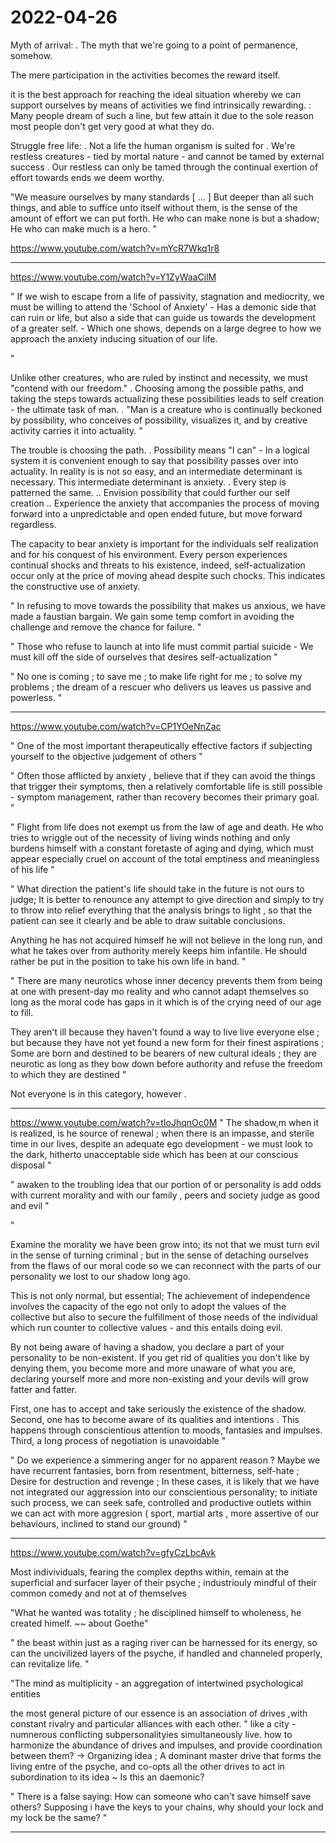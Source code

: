 # 2022-04-26

Myth of arrival:
    . The myth that we're going to a point of permanence, somehow.

The mere participation in the activities becomes the reward itself.

it is the best approach for reaching the ideal situation whereby we can support ourselves by means of activities we find intrinsically rewarding. :
Many people dream of such a line, but few attain it due to the sole reason most people don't get very good at what they do.
 


Struggle free life:
    . Not a life the human organism is suited for
    . We're restless creatures - tied by mortal nature - and cannot be tamed by external success
    . Our restless can only be tamed through the continual exertion of effort towards ends we deem worthy.

"We measure ourselves by many standards [ ... ] But deeper than all such things, and able to suffice unto itself without them, is the sense of the amount of effort we can put forth. He who can make none is but a shadow; He who can make much is a hero.
"

https://www.youtube.com/watch?v=mYcR7Wkq1r8

____

https://www.youtube.com/watch?v=Y1ZyWaaCilM


"
If we wish to escape from a life of passivity, stagnation and mediocrity, we must be willing to attend the 'School of Anxiety' - Has a demonic side that can ruin or life, but also a side that can guide us towards the development of a greater self.
    - Which one shows, depends on a large degree to how we approach the anxiety inducing situation of our life. 
  
"

Unlike other creatures, who are ruled by instinct and necessity, we must "contend with our freedom."
    . Choosing among the possible paths, and taking the steps towards actualizing these possibilities leads to self creation - the ultimate task of man. 
    .  "Man is a creature who is continually beckoned by possibility, who conceives of possibility, visualizes it, and by creative activity carries it into actuality. "

The trouble is choosing the path.
    . Possibility means "I can" - In a logical system it is convenient enough to say that possibility passes over into actuality. In reality is is not so easy, and an intermediate determinant is necessary. This intermediate determinant is anxiety.
    . Every step is patterned the same.
        .. Envision possibility that could further our self creation
        .. Experience the anxiety that accompanies the process of moving forward into a unpredictable and open ended future, but move forward regardless. 

The capacity to bear anxiety is important for the individuals self realization and for his conquest of his environment. Every person experiences continual shocks and threats to his existence, indeed, self-actualization occur only at the price of moving ahead despite such chocks. This indicates the constructive use of anxiety.


"
In refusing to move towards the possibility that makes us anxious, we have made a faustian bargain. We gain some temp comfort in avoiding the challenge and remove the chance for failure.
"

"
Those who refuse to launch at into life must commit partial suicide - We must kill off the side of ourselves that desires self-actualization
"

"
No one is coming ; 
to save me ; to make life right for me ; to solve my problems ; 
the dream of a rescuer who delivers us leaves us passive and powerless.
"
___


https://www.youtube.com/watch?v=CP1YOeNnZac

" 
One of the most important therapeutically effective factors if subjecting yourself to the objective judgement of others 
"

"
Often those afflicted by anxiety , believe that if they can avoid the things that trigger their symptoms, then a relatively comfortable life is still possible - symptom management, rather than recovery becomes their primary goal.
"


"
Flight from life does not exempt us from the law of age and death. He who tries to wriggle out of the necessity of living winds nothing and only burdens himself with a constant foretaste of aging and dying, which must appear especially cruel on account of the total emptiness and meaningless of his life
"

"
What direction the patient's life should take in the future is not ours to judge; It is better to renounce any attempt to give direction and simply to try to throw into relief everything that the analysis brings to light , so that the patient can see it clearly and be able to draw suitable conclusions.

Anything he has not acquired himself he will not believe in the long run, and what he takes over from authority merely keeps him infantile. He should rather be put in the position to take his own life in hand. 
"

"
There are many neurotics whose inner decency prevents them from being at one with present-day mo reality and who cannot adapt themselves so long as the moral code has gaps in it which is of the crying need of our age to fill.

They aren't ill because they haven't found a way to live live everyone else ; but because they have not yet found a new form for their finest aspirations ; 
Some are born and destined to be bearers of new cultural ideals ; they are neurotic as long as they bow down before authority and refuse the freedom to which they are destined
"

Not everyone is in this category, however . 



___

https://www.youtube.com/watch?v=tIoJhqnOc0M
"
The shadow,m when it is realized, is he source of renewal ; when there is an impasse, and sterile time in our lives, despite an adequate ego development - we must look to the dark, hitherto unacceptable side which has been at our conscious disposal
"


"
awaken to the troubling idea that our portion of or personality is add odds with current morality and  with our family , peers and society judge as good and evil
"

"

Examine the morality we have been grow into;
its not that we must turn evil in the sense of turning criminal ; but in the sense of detaching ourselves from the flaws of our moral code so we can reconnect with the parts of our personality we lost to our shadow long ago.

This is not only normal, but essential; The achievement of independence involves the capacity of the ego not only to adopt the values of the collective but also to secure the fulfillment of those needs of the individual which run counter to collective values - and this entails doing evil.

By not being aware of having a shadow, you declare a part of your personality to be non-existent. If you get rid of qualities you don't like by denying them, you become more and more unaware of what you are, declaring yourself more and more non-existing and your devils will grow fatter and fatter.

First, one has to accept and take seriously the existence of the shadow. Second, one has to become aware of its qualities and intentions . This happens through conscientious attention to moods, fantasies and impulses. Third, a long process of negotiation is unavoidable
"

"
Do we experience a simmering anger for no apparent reason ? 
Maybe we have recurrent fantasies, born from resentment, bitterness, self-hate ; Desire for destruction and revenge ; 
In these cases, it is likely that we have not integrated our aggression into our conscientious personality; 
to initiate such process, we can seek safe, controlled and productive outlets within we can act with more aggresion ( sport, martial arts , more assertive of our behaviours, inclined to stand our ground)
"

___

https://www.youtube.com/watch?v=gfyCzLbcAvk

Most indivividuals, fearing the complex depths within, remain at the superficial and surfacer layer of their psyche ; industriouly mindful of their common comedy and not at of themselves

"What he wanted was totality ; he disciplined himself to wholeness, he created himelf. ~~ about Goethe"

"
the beast within
just as a raging river can be harnessed for its energy, so can the uncivilized layers of the psyche, if handled and channeled properly, can revitalize life.
"


"The mind as multiplicity - an aggregation of intertwined psychological entities

the most general picture of our essence is an association of drives ,with constant rivalry and particular alliances with each other.
" 
like a city - numnerous conflicting subpersonalityies simultaneously live. how to harmonize the abundance of drives and impulses, and provide coordination between them? -> 
    Organizing idea ; A dominant master drive that forms the living entre of the psyche, and co-opts all the other drives to act in subordination to its idea
    ~ Is this an daemonic?

"
There is a false saying: How can someone who can't save himself save others?
Supposing i have the keys to your chains, why should your lock and my lock be the same?
"

___
